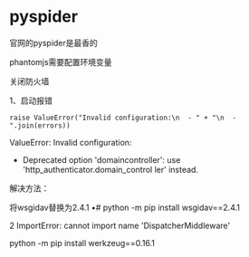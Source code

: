 # pyspider


官网的pyspider是最香的

phantomjs需要配置环境变量

关闭防火墙

1、启动报错

    raise ValueError("Invalid configuration:\n  - " + "\n  - ".join(errors))
ValueError: Invalid configuration:
  - Deprecated option 'domaincontroller': use 'http_authenticator.domain_control
ler' instead.

解决方法：

将wsgidav替换为2.4.1
•# python -m pip install wsgidav==2.4.1

2
ImportError: cannot import name 'DispatcherMiddleware'

python -m pip install werkzeug==0.16.1
